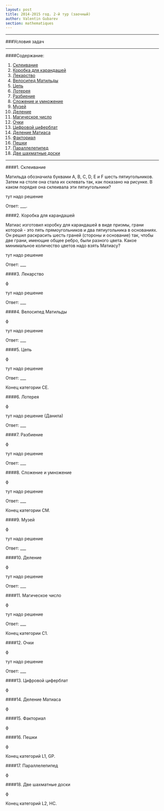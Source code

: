 ```yaml
---
layout: post
title: 2014-2015 год. 2-й тур (заочный)
author: Valentin Gubarev
section: mathematiques
---
```


<script src="/js/mathematiques.js"></script>

---

###Условия задач

---

####Содержание:

1. [Склеивание](#1)
2. [Коробка для карандашей](#2)
3. [Лекарство](#3)
4. [Велосипед Матильды](#4)
5. [Цепь](#5)
6. [Лотерея](#6)
7. [Разбиение](#7)
8. [Сложение и умножение](#8)
9. [Музей](#9)
10. [Деление](#10)
11. [Магическое число](#11)
12. [Очки](#12)
13. [Цифровой циферблат](#13)
14. [Деление Матиаса](#14)
15. [Факториал](#15)
16. [Пешки](#16)
17. [Параллелепипед](#17)
18. [Две шахматные доски](#18)

---

<a name="1"></a>

####1. Склеивание

Матильда обозначила буквами A, B, C, D, E и F шесть пятиугольников. Затем на столе она стала их склевать так, как показано на рисунке. В каком порядке она склеивала эти пятиугольники?

<div class="solution">
тут надо решение

Ответ: ___.</div>

<a name="2"></a>

####2. Коробка для карандашей

Матиас изготовил коробку для карандашей в виде призмы, грани которой - это пять прямоугольников и два пятиугольника в основаниях. Он решил раскрасить шесть граней (стороны и основание) так, чтобы две грани, имеющие общее ребро, были разного цвета. Какое минимальное количество цветов надо взять Матиасу?

<div class="solution">

тут надо решение

Ответ: ___</div>

<a name="3"></a>

####3. Лекарство

ф

<div class="solution">

тут надо решение

Ответ: ___</div>

<a name="4"></a>

####4. Велосипед Матильды

ф

<div class="solution">

тут надо решение

Ответ: ___</div>

<a name="5"></a>

####5. Цепь

ф

<div class="solution">

тут надо решение

Ответ: ___</div>

Конец категории CE.

<a name="6"></a>

####6. Лотерея

ф

<div class="solution">

тут надо решение (Данила)

Ответ: ___</div>

<a name="7"></a>

####7. Разбиение

ф

<div class="solution">

тут надо решение

Ответ: ___</div>

<a name="8"></a>

####8. Сложение и умножение

ф

<div class="solution">

тут надо решение

Ответ: ___</div>

Конец категории CM.

<a name="9"></a>

####9. Музей

ф

<div class="solution">

тут надо решение

Ответ: ___</div>

<a name="10"></a>

####10. Деление

ф

<div class="solution">

тут надо решение

Ответ: ___</div>

<a name="11"></a>

####11. Магическое число

ф

<div class="solution">

тут надо решение

Ответ: ___</div>

Конец категории C1.

<a name="12"></a>

####12. Очки

ф

<div class="solution">

тут надо решение

Ответ: ___</div>

<a name="13"></a>

####13. Цифровой циферблат

ф

<a name="14"></a>

####14. Деление Матиаса

ф

<a name="15"></a>

####15. Факториал

ф

<a name="16"></a>

####16. Пешки

ф

Конец категорий L1, GP.

<a name="17"></a>

####17. Параллелепипед

ф

<a name="18"></a>

####18. Две шахматные доски

ф

Конец категорий L2, HC.

